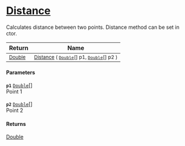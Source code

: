 # [Distance](./Dtw-100664277.md)

Calculates distance between two points.  Distance method can be set in ctor.

| Return | Name | 
| --- | --- | 
| <sub>[Double](https://docs.microsoft.com/en-us/dotnet/api/System.Double)</sub>| <sub>[Distance](./Dtw-100664277.md) ( [`Double`](https://docs.microsoft.com/en-us/dotnet/api/System.Double)[] p1, [`Double`](https://docs.microsoft.com/en-us/dotnet/api/System.Double)[] p2 )</sub>| <br>


#### Parameters
**`p1`**  [`Double`](https://docs.microsoft.com/en-us/dotnet/api/System.Double)[]<br>Point 1<br><br>**`p2`**  [`Double`](https://docs.microsoft.com/en-us/dotnet/api/System.Double)[]<br>Point 2
#### Returns
[Double](https://docs.microsoft.com/en-us/dotnet/api/System.Double)<br>
